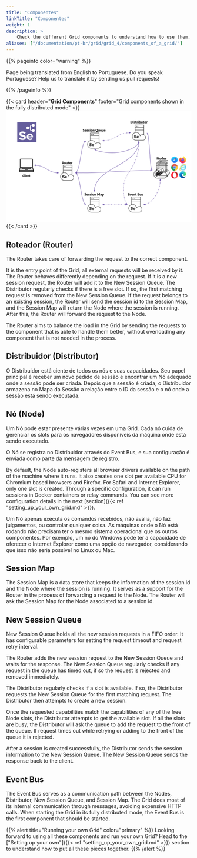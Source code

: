 ```yaml
---
title: "Componentes"
linkTitle: "Componentes"
weight: 1
description: >
    Check the different Grid components to understand how to use them.
aliases: ["/documentation/pt-br/grid/grid_4/components_of_a_grid/"]
---
```


{{% pageinfo color="warning" %}}
<p class="lead">
   <i class="fas fa-language display-4"></i> 
   Page being translated from 
   English to Portuguese. Do you speak Portuguese? Help us to translate
   it by sending us pull requests!
</p>
{{% /pageinfo %}}

{{< card header="**Grid Components**" footer="Grid components shown in the fully distributed mode" >}}
![Selenium Grid 4 Components](/images/documentation/grid/components.png "Selenium Grid 4 Components")
{{< /card >}}

## Roteador (Router)

The Router takes care of forwarding the request to the correct component.

It is the entry point of the Grid, all external requests will be received by it.
The Router behaves differently depending on the request.
If it is a new session request, the Router will add it to the New Session Queue. 
The Distributor regularly checks if there is a free slot. 
If so, the first matching request is removed from the New Session Queue.
If the request belongs to an existing session, the
Router will send the session id to the Session Map, and the Session Map will 
return the Node where the session is running. After this, the Router will
forward the request to the Node.

The Router aims to balance the load in the Grid by sending the requests to the
component that is able to handle them better, without overloading any component
that is not needed in the process.

## Distribuidor (Distributor)

O Distribuidor está ciente de todos os nós e suas capacidades. Seu papel principal é receber um novo pedido de sessão
e encontrar um Nó adequado onde a sessão pode ser
criada. Depois que a sessão é criada, o Distribuidor armazena no Mapa da Sessão
a relação entre o ID da sessão e o nó onde a sessão está sendo executada.

## Nó (Node)

Um Nó pode estar presente várias vezes em uma Grid. Cada nó cuida de gerenciar
os slots para os navegadores disponíveis da máquina onde está sendo executado.

O Nó se registra no Distribuidor através do Event Bus, e sua configuração é enviada como parte da mensagem de registro.

By default, the Node auto-registers all browser drivers available on the path of
the machine where it runs. It also creates one slot per available CPU for Chromium
based browsers and Firefox. For Safari and Internet Explorer, only one slot is created.
Through a specific configuration, it can run sessions in Docker containers or relay commands.
You can see more configuration details in the next [section]({{< ref "setting_up_your_own_grid.md" >}}).

Um Nó apenas executa os comandos recebidos, não avalia, não faz julgamentos,
ou controlar qualquer coisa. As máquinas onde o Nó está rodando não precisam ter
o mesmo sistema operacional que os outros componentes. Por exemplo, um nó do Windows
pode ter a capacidade de oferecer o Internet Explorer como uma opção de navegador,
considerando que isso não seria possível no Linux ou Mac.

## Session Map

The Session Map is a data store that keeps the information of the session id and the Node 
where the session is running. It serves as a support for the Router in the process of 
forwarding a request to the Node. The Router will ask the Session Map for the Node 
associated to a session id.

## New Session Queue

New Session Queue holds all the new session requests in a FIFO order. 
It has configurable parameters for setting the request timeout and request retry interval.

The Router adds the new session request to the New Session Queue and waits for the response.
The New Session Queue regularly checks if any request in the queue has timed out, 
if so the request is rejected and removed immediately.

The Distributor regularly checks if a slot is available. If so, the Distributor requests the
New Session Queue for the first matching request. The Distributor then attempts to create
a new session.

Once the requested capabilities match the capabilities of any of the free Node slots, the Distributor attempts to get the
available slot. If all the slots are busy, the Distributor will ask the queue to add the request to the front of the queue. 
If request times out while retrying or adding to the front of the queue it is rejected.

After a session is created successfully, the Distributor sends the session information to the New Session Queue.
The New Session Queue sends the response back to the client.

## Event Bus

The Event Bus serves as a communication path between the Nodes, Distributor, New Session Queue, and Session Map. 
The Grid does most of its internal communication through messages, avoiding expensive HTTP calls. 
When starting the Grid in its fully distributed mode, the Event Bus is the first component that should be started. 

{{% alert title="Running your own Grid" color="primary" %}}
Looking forward to using all these components and run your own Grid?
Head to the ["Setting up your own"]({{< ref "setting_up_your_own_grid.md" >}})
section to understand how to put all these pieces together.
{{% /alert %}}
